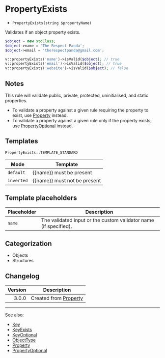 # PropertyExists

- `PropertyExists(string $propertyName)`

Validates if an object property exists.

```php
$object = new stdClass;
$object->name = 'The Respect Panda';
$object->email = 'therespectpanda@gmail.com';

v::propertyExists('name')->isValid($object); // true
v::propertyExists('email')->isValid($object); // true
v::propertyExists('website')->isValid($object); // false
```

## Notes

This rule will validate public, private, protected, uninitialised, and static properties.

* To validate a property against a given rule requiring the property to exist, use [Property](Property.md) instead.
* To validate a property against a given rule only if the property exists, use [PropertyOptional](PropertyOptional.md) instead.

## Templates

`PropertyExists::TEMPLATE_STANDARD`

| Mode       | Template                     |
|------------|------------------------------|
| `default`  | {{name}} must be present     |
| `inverted` | {{name}} must not be present |

## Template placeholders

| Placeholder | Description                                                      |
|-------------|------------------------------------------------------------------|
| `name`      | The validated input or the custom validator name (if specified). |

## Categorization

- Objects
- Structures

## Changelog

| Version | Description                          |
|--------:|--------------------------------------|
|   3.0.0 | Created from [Property](Property.md) |

***
See also:

- [Key](Key.md)
- [KeyExists](KeyExists.md)
- [KeyOptional](KeyOptional.md)
- [ObjectType](ObjectType.md)
- [Property](Property.md)
- [PropertyOptional](PropertyOptional.md)
